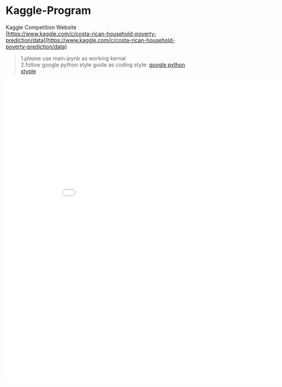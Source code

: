 # Kaggle-Program

Kaggle Competition Website <br/>
[https://www.kaggle.com/c/costa-rican-household-poverty-prediction/data](https://www.kaggle.com/c/costa-rican-household-poverty-prediction/data)

>1.please use main.ipynb as working kernal <br/>
>2.follow google python style guide as coding style: [google python styple](https://google.github.io/styleguide/pyguide.html)

<iframe width="900" height="800" frameborder="0" scrolling="no" src="//plot.ly/~andywan2012/3.embed"></iframe>